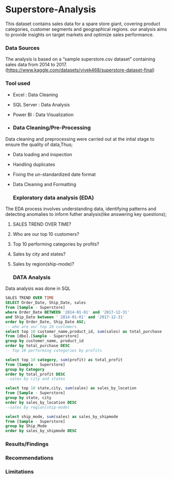 # Superstore-Analysis
This dataset contains sales data for a spare store giant, covering product categories, customer segments and geographical regions. our analysis aims to provide insights on target markets and optimize sales performance.

### Data Sources
The analysis is based on a “sample superstore.csv dataset” containing sales data from 2014 to 2017.
(https://www.kaggle.com/datasets/vivek468/superstore-dataset-final)

### Tool used
-  Excel : Data Cleaning
-  SQL Server : Data Analysis
-  Power BI : Data Visualization

-  ### Data Cleaning/Pre-Processing
Data cleaning and preprocessing were carried out at the intial stage to ensure the quality of data,Thus;
- Data loading and inspection
- Handling duplicates
- Fixing the un-standardized date format
- Data Cleaning and Formatting

  ###  Exploratory data analysis (EDA)
The EDA process involves understanding data, identifying patterns and detecting anomalies to inform futher analysis(like answering key questions);

1. SALES TREND OVER TIME?
2. Who are our top 10 customers?
3. Top 10 performing categories by profits?
4. Sales by city and states?
5. Sales by region(ship-mode)?

   ### DATA Analysis
Data analysis was done in SQL

 ~~~sql
SALES TREND OVER TIME
 SELECT Order_Date, Ship_Date, sales
 from [Sample - Superstore]
 where Order_Date BETWEEN '2014-01-01' and '2017-12-31'
 and Ship_Date between ' 2014-01-01' and '2017-12-31'
 order by Order_Date, Ship_Date ASC;
-- who are our top 10 customers
select top 10 customer_name,product_id, sum(sales) as total_purchase
from [dbo].[Sample - Superstore]
group by customer_name, product_id
order by total_purchase DESC
-- Top 10 performing categories by profits

select top 10 category, sum(profit) as total_profit
from [Sample - Superstore]
group by Category
order by total_profit DESC
--sales by city and states

select top 10 state,city, sum(sales) as sales_by_location
from [Sample - Superstore]
group by state, city
order by sales_by_location DESC
--sales by region(ship-mode)

select ship_mode, sum(sales) as sales_by_shipmode
from [Sample - Superstore]
group by Ship_Mode
order by sales_by_shipmode DESC
~~~

### Results/Findings
### Recommendations
### Limitations









